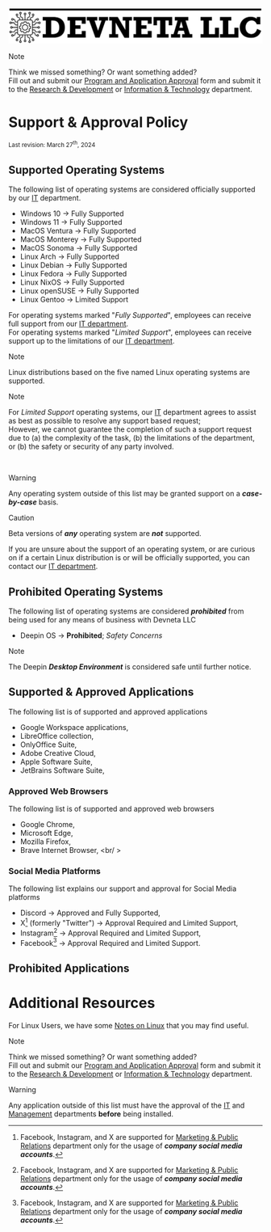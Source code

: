 ![Devneta LLC Banner](/main/assets/png/blackbanner.png)



> [!NOTE]
> Think we missed something? Or want something added? <br />
> Fill out and submit our [Program and Application Approval](/main/department/info-tech/forms/app-program-request.md) form and submit it to the [Research & Development](mailto:rd@devneta.org) or [Information & Technology](it@devneta.org) department.

# Support & Approval Policy
<small>Last revision: March 27<sup>th</sup>, 2024</small>


## Supported Operating Systems

The following list of operating systems are considered officially supported by our [IT](mailto:it@devneta.org) department. <br />

   + Windows 10 → Fully Supported <br />
   + Windows 11 → Fully Supported <br />
   + MacOS Ventura → Fully Supported <br />
   + MacOS Monterey → Fully Supported <br />
   + MacOS Sonoma → Fully Supported <br />
   + Linux Arch → Fully Supported <br />
   + Linux Debian → Fully Supported <br />
   + Linux Fedora → Fully Supported <br />
   + Linux NixOS → Fully Supported <br />
   + Linux openSUSE → Fully Supported <br />
   + Linux Gentoo → Limited Support <br />

For operating systems marked "_Fully Supported_", employees can receive full support from our [IT department](mailto:it@devneta.org). <br />
For operating systems marked "_Limited Support_", employees can receive support up to the limitations of our [IT department](mailto:it@devneta.org). <br />

> [!NOTE]
> Linux distributions based on the five named Linux operating systems are supported.

> [!NOTE]
> For _Limited Support_ operating systems, our [IT](mailto:it@devneta.org) department agrees to assist as best as possible to resolve any support based request; <br />
> However, we cannot guarantee the completion of such a support request due to (a) the complexity of the task, (b) the limitations of the department, or (b) the safety or security of any party involved.

<br />

> [!WARNING]
> Any operating system outside of this list may be granted support on a **_case-by-case_** basis. <br />

> [!CAUTION]
> Beta versions of **_any_** operating system are **_not_** supported.

If you are unsure about the support of an operating system, or are curious on if a certain Linux distribution is or will be officially supported, you can contact our [IT department](mailto:it@devneta.org).

## Prohibited Operating Systems

The following list of operating systems are considered **_prohibited_** from being used for any means of business with Devneta LLC <br />

   + Deepin OS → **Prohibited**; _Safety Concerns_ <br />

> [!NOTE]
> The Deepin **_Desktop Environment_** is considered safe until further notice.

## Supported & Approved Applications

The following list is of supported and approved applications <br />

   + Google Workspace applications, <br />
   + LibreOffice collection, <br />
   + OnlyOffice Suite, <br />
   + Adobe Creative Cloud, <br />
   + Apple Software Suite, <br />
   + JetBrains Software Suite, <br />

### Approved Web Browsers

The following list is of supported and approved web browsers <br />

   + Google Chrome, <br />
   + Microsoft Edge, <br />
   + Mozilla Firefox, <br />
   + Brave Internet Browser, <br/ >

### Social Media Platforms

The following list explains our support and approval for Social Media platforms <br />

   + Discord → Approved and Fully Supported, <br />
   + X[^1] (formerly "Twitter") → Approval Required and Limited Support, <br />
   + Instagram[^1] → Approval Required and Limited Support, <br />
   + Facebook[^1] → Approval Required and Limited Support. <br />

[^1]: Facebook, Instagram, and X are supported for [Marketing & Public Relations](mailto:pr@devneta.org) department only for the usage of **_company social media accounts_**.

## Prohibited Applications

# Additional Resources

For Linux Users, we have some [Notes on Linux](/main/department/info-tech/guides-notes/linuxnotes.md) that you may find useful.

> [!NOTE]
> Think we missed something? Or want something added? <br />
> Fill out and submit our [Program and Application Approval](/main/department/info-tech/forms/app-program-request.md) form and submit it to the [Research & Development](mailto:rd@devneta.org) or [Information & Technology](it@devneta.org) department.

> [!WARNING]
> Any application outside of this list must have the approval of the [IT](mailto:it@devneta.org) and [Management](mailto:management@devneta.org) departments **before** being installed. <br />

